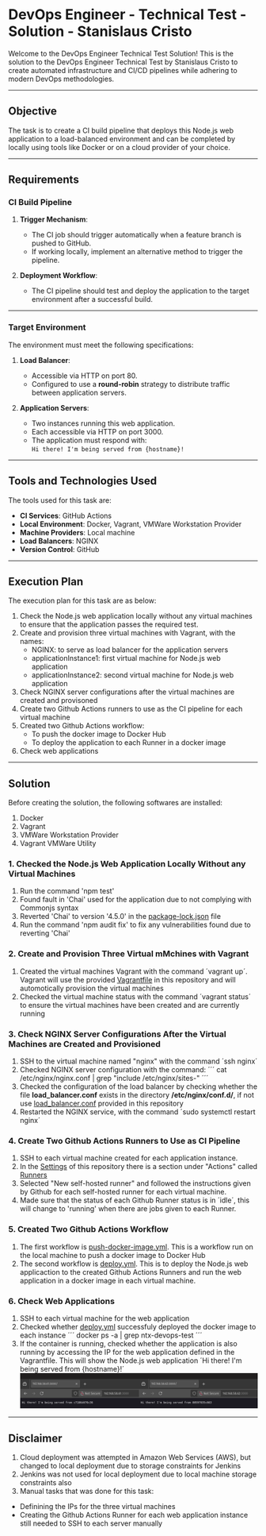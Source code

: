 # DevOps Engineer - Technical Test - Solution - Stanislaus Cristo

Welcome to the DevOps Engineer Technical Test Solution! 
This is the solution to the DevOps Engineer Technical Test by Stanislaus Cristo to create automated infrastructure and CI/CD pipelines while adhering to modern DevOps methodologies.

---

## Objective

The task is to create a CI build pipeline that deploys this Node.js web application to a load-balanced environment and can be completed by locally using tools like Docker or on a cloud provider of your choice.

---

## Requirements

### CI Build Pipeline

1. **Trigger Mechanism**:  
   - The CI job should trigger automatically when a feature branch is pushed to GitHub.  
   - If working locally, implement an alternative method to trigger the pipeline.

2. **Deployment Workflow**:  
   - The CI pipeline should test and deploy the application to the target environment after a successful build.

---

### Target Environment

The environment must meet the following specifications:

1. **Load Balancer**:
   - Accessible via HTTP on port 80.
   - Configured to use a **round-robin** strategy to distribute traffic between application servers.

2. **Application Servers**:
   - Two instances running this web application.
   - Each accessible via HTTP on port 3000.
   - The application must respond with:  
     `Hi there! I'm being served from {hostname}!`

---

## Tools and Technologies Used

The tools used for this task are:

- **CI Services**: GitHub Actions
- **Local Environment**: Docker, Vagrant, VMWare Workstation Provider
- **Machine Providers**: Local machine
- **Load Balancers**: NGINX
- **Version Control**: GitHub

---

## Execution Plan
The execution plan for this task are as below:
1. Check the Node.js web application locally without any virtual machines to ensure that the application passes the required test.
1. Create and provision three virtual machines with Vagrant, with the names:
   - NGINX: to serve as load balancer for the application servers
   - applicationInstance1: first virtual machine for Node.js web application
   - applicationInstance2: second virtual machine for Node.js web application
2. Check NGINX server configurations after the virtual machines are created and provisoned
3. Create two Github Actions runners to use as the CI pipeline for each virtual machine
4. Created two Github Actions workflow:
   - To push the docker image to Docker Hub
   - To deploy the application to each Runner in a docker image
5. Check web applications

---

## Solution

Before creating the solution, the following softwares are installed:
1. Docker
2. Vagrant
3. VMWare Workstation Provider
4. Vagrant VMWare Utility

### 1. Checked the Node.js Web Application Locally Without any Virtual Machines
1. Run the command 'npm test'
2. Found fault in 'Chai' used for the application due to not complying with Commonjs syntax
3. Reverted 'Chai' to version '4.5.0' in the [package-lock.json](package-lock.json) file
4. Run the command 'npm audit fix' to fix any vulnerabilities found due to reverting 'Chai'
   
### 2. Create and Provision Three Virtual mMchines with Vagrant
1. Created the virtual machines Vagrant with the command ´vagrant up´. Vagrant will use the provided [Vagrantfile](Vagrantfile) in this repository and will automotically provision the virtual machines
2. Checked the virtual machine status with the command ´vagrant status´ to ensure the virtual machines have been created and are currently running

### 3. Check NGINX Server Configurations After the Virtual Machines are Created and Provisioned
1. SSH to the virtual machine named "nginx" with the command ´ssh nginx´
2. Checked NGINX server configuration with the command:
   ´´´
   cat /etc/nginx/nginx.conf | grep "include /etc/nginx/sites-"
   ´´´
3. Checked the configuration of the load balancer by checking whether the file **load_balancer.conf** exists in the directory **/etc/nginx/conf.d/**, if not use [load_balancer.conf](load_balancer.conf) provided in this repository
4. Restarted the NGINX service, with the command ´sudo systemctl restart nginx´

### 4. Create Two Github Actions Runners to Use as CI Pipeline
1. SSH to each virtual machine created for each application instance.
2. In the [Settings](https://github.com/stacristo/ntx-devops-test/settings) of this repository there is a section under "Actions" called [Runners](https://github.com/stacristo/ntx-devops-test/settings/actions/runners)
3. Selected "New self-hosted runner" and followed the instructions given by Github for each self-hosted runner for each virtual machine.
4. Made sure that the status of each Github Runner status is in ´idle´, this will change to 'running' when there are jobs given to each Runner.

### 5. Created Two Github Actions Workflow
1. The first workflow is [push-docker-image.yml](.github/workflows/push-docker-image.yml). This is a workflow run on the local machine to push a docker image to Docker Hub
2. The second workflow is [deploy.yml](.github/workflows/deploy.yml). This is to deploy the Node.js web applicaction to the created Github Actions Runners and run the web application in a docker image in each virtual machine.

### 6. Check Web Applications
1. SSH to each virtual machine for the web application
2. Checked whether [deploy.yml](.github/workflows/deploy.yml) successfuly deployed the docker image to each instance
   ´´´
   docker ps -a | grep ntx-devops-test
   ´´´
3. If the container is running, checked whether the application is also running by accessing the IP for the web application defined in the Vagrantfile. This will show the Node.js web application ´Hi there! I'm being served from {hostname}!´
   ![screenshot of deployment result](assets/images/applicationInstances.png)
   
---

## Disclaimer
1. Cloud deployment was attempted in Amazon Web Services (AWS), but changed to local deployment due to storage constraints for Jenkins
2. Jenkins was not used for local deployment due to local machine storage constraints also
3. Manual tasks that was done for this task:
  - Definining the IPs for the three virtual machines
  - Creating the Github Actions Runner for each web application instance still needed to SSH to each server manually 
